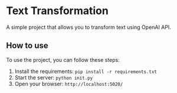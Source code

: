 # Text Transformation
A simple project that allows you to transform text using OpenAI API.

## How to use
To use the project, you can follow these steps:

1. Install the requirements: `pip install -r requirements.txt`
2. Start the server: `python init.py`
3. Open your browser: `http://localhost:5020/`